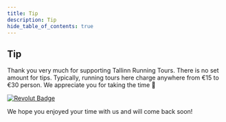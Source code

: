 ```yaml
---
title: Tip
description: Tip
hide_table_of_contents: true
---
```


## Tip

Thank you very much for supporting Tallinn Running Tours. 
There is no set amount for tips. Typically, running tours here charge anywhere from €15 to €30 person. We appreciate you for taking the time :pray:

[![Revolut Badge](https://img.shields.io/badge/Tip-Revolut-000080?logo=revolut&logoColor=fff&style=flat-square)](https://revolut.me/isaacvui7)

We hope you enjoyed your time with us and will come back soon!